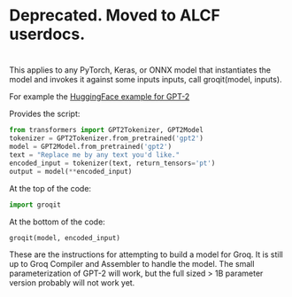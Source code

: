 #
#
# Deprecated.  Moved to ALCF userdocs.
#
#
#

This applies to any PyTorch, Keras, or ONNX model that instantiates the
model and invokes it against some inputs inputs, call groqit(model, inputs).

For example the [HuggingFace example for GPT-2](https://huggingface.co/gpt2)

Provides the script:

```python
from transformers import GPT2Tokenizer, GPT2Model
tokenizer = GPT2Tokenizer.from_pretrained('gpt2')
model = GPT2Model.from_pretrained('gpt2')
text = "Replace me by any text you'd like."
encoded_input = tokenizer(text, return_tensors='pt')
output = model(**encoded_input)
```

At the top of the code:

```python
import groqit
```

At the bottom of the code:

```python
groqit(model, encoded_input)
```

These are the instructions for attempting to build a model for Groq.
It is still up to Groq Compiler and Assembler to handle the model.
The small parameterization of GPT-2 will work, but the full
sized > 1B parameter version probably will not work yet.
